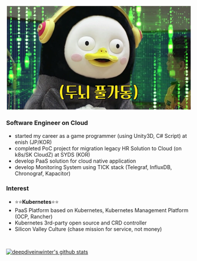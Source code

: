 
<!-- ![pengsu-is-love](https://github.com/deepdiveinwinter/deepdiveinwinter/blob/master/images/pengsu-is-love.jpg = 250x250) -->

<div align=center>
  <img src="https://github.com/deepdiveinwinter/deepdiveinwinter/blob/master/images/pengsu-is-love.jpg" width="500px">
</div>

### Software Engineer on Cloud
- started my career as a game programmer (using Unity3D, C# Script) at enish (JP/KOR)
- completed PoC project for migration legacy HR Solution to Cloud (on k8s/SK CloudZ) at SYDS (KOR)
- develop PaaS solution for cloud native application
- develop Monitoring System using TICK stack (Telegraf, InfluxDB, Chronograf, Kapacitor)

### Interest
- :star::star:**Kubernetes**:star::star:
- PaaS Platform based on Kubernetes, Kubernetes Management Platform (OCP, Rancher)
- Kubernetes 3rd-party open source and CRD controller
- Silicon Valley Culture (chase mission for service, not money)


<div>
<br/>

[![deepdiveinwinter's github stats](https://github-readme-stats.vercel.app/api?username=deepdiveinwinter)](https://github.com/deepdiveinwinter)

</div>
